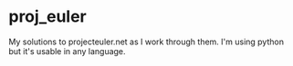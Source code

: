 # proj_euler

My solutions to projecteuler.net as I work through them. I'm using python but it's usable in any language. 
